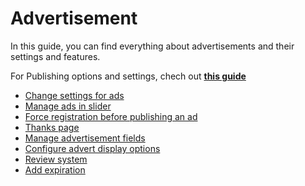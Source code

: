 # Advertisement

In this guide, you can find everything about advertisements and their settings and features. 

For Publishing options and settings, chech out **[this guide](Advertisement-configure-publilsh-options.md)**

*   [Change settings for ads](Advertisement-change-settings-for-ads.md)
*   [Manage ads in slider](Advertisement-manage-ads-in-sliders.md)
*   [Force registration before publishing an ad](Advertisement-force-registration-before-publishing-an-ad.md)
*   [Thanks page](Advertisement-thanks-page.md)
*   [Manage advertisement fields](Advertisement-manage-advertisement-fields.md)
*   [Configure advert display options](Advertisement-configure-publilsh-options.md)
*   [Review system](Advertisement-review-system.md)
*   [Add expiration](Advertisement-ad-expiration.md)
